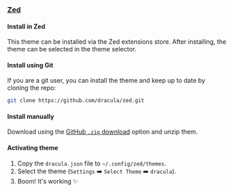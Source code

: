 ### [Zed](https://zed.dev)

#### Install in Zed

This theme can be installed via the Zed extensions store.
After installing, the theme can be selected in the theme selector.

#### Install using Git

If you are a git user, you can install the theme and keep up to date by cloning the repo:

```bash
git clone https://github.com/dracula/zed.git
```

#### Install manually

Download using the [GitHub `.zip` download](https://github.com/dracula/zed/archive/main.zip) option and unzip them.

#### Activating theme

1. Copy the `dracula.json` file to `~/.config/zed/themes`.
2. Select the theme (`Settings` ➡️ `Select Theme` ➡️ `dracula`).
3. Boom! It's working ✨
